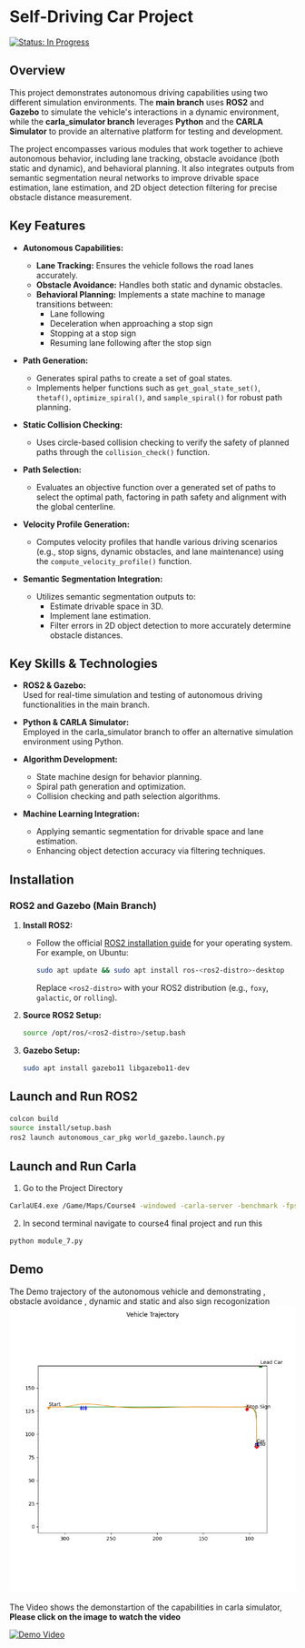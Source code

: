 # Self-Driving Car Project 
[![Status: In Progress](https://img.shields.io/badge/Status-In%20Progress-yellow.svg)](https://github.com/yourusername/yourrepo)

## Overview

This project demonstrates autonomous driving capabilities using two different simulation environments. The **main branch** uses **ROS2** and **Gazebo** to simulate the vehicle's interactions in a dynamic environment, while the **carla_simulator branch** leverages **Python** and the **CARLA Simulator** to provide an alternative platform for testing and development.

The project encompasses various modules that work together to achieve autonomous behavior, including lane tracking, obstacle avoidance (both static and dynamic), and behavioral planning. It also integrates outputs from semantic segmentation neural networks to improve drivable space estimation, lane estimation, and 2D object detection filtering for precise obstacle distance measurement.

## Key Features

- **Autonomous Capabilities:**
  - **Lane Tracking:** Ensures the vehicle follows the road lanes accurately.
  - **Obstacle Avoidance:** Handles both static and dynamic obstacles.
  - **Behavioral Planning:** Implements a state machine to manage transitions between:
    - Lane following
    - Deceleration when approaching a stop sign
    - Stopping at a stop sign
    - Resuming lane following after the stop sign

- **Path Generation:**
  - Generates spiral paths to create a set of goal states.
  - Implements helper functions such as `get_goal_state_set()`, `thetaf()`, `optimize_spiral()`, and `sample_spiral()` for robust path planning.

- **Static Collision Checking:**
  - Uses circle-based collision checking to verify the safety of planned paths through the `collision_check()` function.

- **Path Selection:**
  - Evaluates an objective function over a generated set of paths to select the optimal path, factoring in path safety and alignment with the global centerline.

- **Velocity Profile Generation:**
  - Computes velocity profiles that handle various driving scenarios (e.g., stop signs, dynamic obstacles, and lane maintenance) using the `compute_velocity_profile()` function.

- **Semantic Segmentation Integration:**
  - Utilizes semantic segmentation outputs to:
    - Estimate drivable space in 3D.
    - Implement lane estimation.
    - Filter errors in 2D object detection to more accurately determine obstacle distances.

## Key Skills & Technologies

- **ROS2 & Gazebo:**  
  Used for real-time simulation and testing of autonomous driving functionalities in the main branch.

- **Python & CARLA Simulator:**  
  Employed in the carla_simulator branch to offer an alternative simulation environment using Python.

- **Algorithm Development:**  
  - State machine design for behavior planning.
  - Spiral path generation and optimization.
  - Collision checking and path selection algorithms.

- **Machine Learning Integration:**  
  - Applying semantic segmentation for drivable space and lane estimation.
  - Enhancing object detection accuracy via filtering techniques.

## Installation

### ROS2 and Gazebo (Main Branch)

1. **Install ROS2:**
   - Follow the official [ROS2 installation guide](https://docs.ros.org/en/rolling/Installation.html) for your operating system. For example, on Ubuntu:
     ```bash
     sudo apt update && sudo apt install ros-<ros2-distro>-desktop
     ```
     Replace `<ros2-distro>` with your ROS2 distribution (e.g., `foxy`, `galactic`, or `rolling`).

2. **Source ROS2 Setup:**
   ```bash
   source /opt/ros/<ros2-distro>/setup.bash
   ```
3. **Gazebo Setup:**
   ```bash
   sudo apt install gazebo11 libgazebo11-dev
   ```
## Launch and Run  ROS2 

```bash
colcon build
source install/setup.bash
ros2 launch autonomous_car_pkg world_gazebo.launch.py
```

## Launch and Run Carla 
1. Go to the Project Directory

```bash
CarlaUE4.exe /Game/Maps/Course4 -windowed -carla-server -benchmark -fps=30
```
2. In second terminal navigate to course4 final project and run this
```bash
python module_7.py
```
## Demo 
The Demo trajectory of the autonomous vehicle and demonstrating , obstacle avoidance , dynamic and static and also sign recogonization
![Demo Image](trajectory.png)  


The Video shows the demonstartion of the capabilities in carla simulator, **Please click on the image to watch the video**

[![Demo Video](https://img.youtube.com/vi/vldQQFKg0iw/0.jpg)](https://youtu.be/vldQQFKg0iw?feature=shared)  




